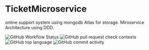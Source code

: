# TicketMicroservice


online support system using mongodb Atlas for storage.
Miroservice Architecture using DDD.



![GitHub Workflow Status](https://img.shields.io/github/workflow/status/Stream-Desk/TicketMicroservice/.NET) ![GitHub pull request check contexts](https://img.shields.io/github/status/contexts/pulls/Stream-Desk/TicketMicroservice/1?style=flat-square)  ![GitHub top language](https://img.shields.io/github/languages/top/Stream-Desk/TicketMicroservice?style=flat-square)  ![GitHub commit activity](https://img.shields.io/github/commit-activity/w/Stream-Desk/TicketMicroservice?style=flat-square)



